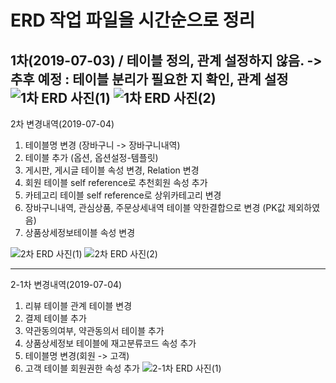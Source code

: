 # ERD 작업 파일을 시간순으로 정리

1차(2019-07-03) / 테이블 정의, 관계 설정하지 않음. 
-> 추후 예정 : 테이블 분리가 필요한 지 확인, 관계 설정
![1차 ERD 사진(1)](https://github.com/MaximSungmo/cafe24_shoppingmall_project/blob/master/ERD/1차/ERD_20190703(1).PNG)
![1차 ERD 사진(2)](https://github.com/MaximSungmo/cafe24_shoppingmall_project/blob/master/ERD/1차/ERD_20190703(2).PNG)
---
2차 변경내역(2019-07-04) 
  1. 테이블명 변경 (장바구니 -> 장바구니내역)
  2. 테이블 추가 (옵션, 옵션설정-템플릿)
  3. 게시판, 게시글 테이블 속성 변경, Relation 변경 
  4. 회원 테이블 self reference로 추천회원 속성 추가 
  5. 카테고리 테이블 self reference로 상위카테고리 변경 
  6. 장바구니내역, 관심상품, 주문상세내역 테이블 약한결합으로 변경 (PK값 제외하였음)
  7. 상품상세정보테이블 속성 변경 

![2차 ERD 사진(1)](https://github.com/MaximSungmo/cafe24_shoppingmall_project/blob/master/ERD/2차/ERD_20190704(1).PNG)
![2차 ERD 사진(2)](https://github.com/MaximSungmo/cafe24_shoppingmall_project/blob/master/ERD/2차/ERD_20190704(2).PNG)

---
2-1차 변경내역(2019-07-04) 

1. 리뷰 테이블 관계 테이블 변경
2. 결제 테이블 추가 
3. 약관동의여부, 약관동의서 테이블 추가 
4. 상품상세정보 테이블에 재고분류코드 속성 추가 
5. 테이블명 변경(회원 -> 고객)
6. 고객 테이블 회원권한 속성 추가 
![2-1차 ERD 사진(1)](https://github.com/MaximSungmo/cafe24_shoppingmall_project/blob/master/ERD/2차/ERD_20190704-2(1).PNG)
